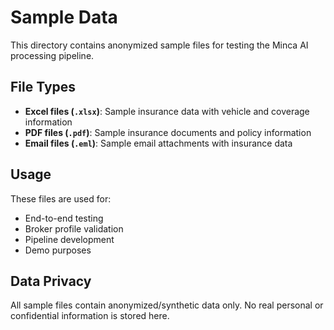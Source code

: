 # Sample Data

This directory contains anonymized sample files for testing the Minca AI processing pipeline.

## File Types

- **Excel files (`.xlsx`)**: Sample insurance data with vehicle and coverage information
- **PDF files (`.pdf`)**: Sample insurance documents and policy information  
- **Email files (`.eml`)**: Sample email attachments with insurance data

## Usage

These files are used for:
- End-to-end testing
- Broker profile validation
- Pipeline development
- Demo purposes

## Data Privacy

All sample files contain anonymized/synthetic data only. No real personal or confidential information is stored here.